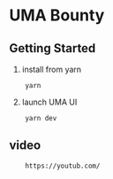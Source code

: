 # UMA Bounty

## Getting Started

1. install from yarn
```
    yarn
```

2. launch UMA UI
```
    yarn dev
```

## video
```
    https://youtub.com/
```